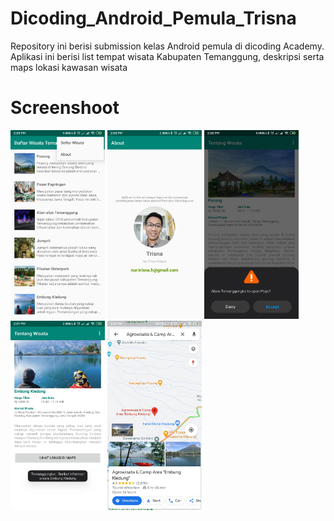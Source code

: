 # Dicoding_Android_Pemula_Trisna
Repository ini berisi submission kelas Android pemula di dicoding Academy. Aplikasi ini berisi list tempat wisata Kabupaten Temanggung, deskripsi serta maps lokasi kawasan wisata
# Screenshoot
<img src = "https://github.com/Trisna2828/Dicoding_Android_Pemula_Trisna/blob/master/Screenshot_2020-09-27-14-05-46-930_com.dicoding.picodiploma.temanggungku.jpg" width = 30%>
<img src = "https://github.com/Trisna2828/Dicoding_Android_Pemula_Trisna/blob/master/Screenshot_2020-09-27-14-05-52-580_com.dicoding.picodiploma.temanggungku.jpg" width = 30%>
<img src = "https://github.com/Trisna2828/Dicoding_Android_Pemula_Trisna/blob/master/Screenshot_2020-09-27-14-06-11-693_com.miui.securitycenter.jpg" width = 30%>
<img src = "https://github.com/Trisna2828/Dicoding_Android_Pemula_Trisna/blob/master/Screenshot_2020-09-27-14-07-02-541_com.dicoding.picodiploma.temanggungku.jpg" width = 30%>
<img src = "https://github.com/Trisna2828/Dicoding_Android_Pemula_Trisna/blob/master/Screenshot_2020-09-27-14-07-12-681_com.google.android.apps.maps.jpg" width = 30%>
